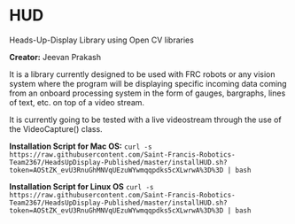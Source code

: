 # HUD
Heads-Up-Display Library using Open CV libraries

**Creator:** Jeevan Prakash

It is a library currently designed to be used with FRC robots or any vision system where the program will be displaying specific incoming data
coming from an onboard processing system in the form of gauges, bargraphs, lines of text, etc. on top of a video stream.

It is currently going to be tested with a live videostream through the use of the VideoCapture() class.

**Installation Script for Mac OS:**
`curl -s https://raw.githubusercontent.com/Saint-Francis-Robotics-Team2367/HeadsUpDisplay-Published/master/installHUD.sh?token=AOStZK_evU3RnuGhMNVqUEzuWYwmqqpdks5cXLwrwA%3D%3D | bash`

**Installation Script for Linux OS**
`curl -s https://raw.githubusercontent.com/Saint-Francis-Robotics-Team2367/HeadsUpDisplay-Published/master/installHUD.sh?token=AOStZK_evU3RnuGhMNVqUEzuWYwmqqpdks5cXLwrwA%3D%3D | bash`
